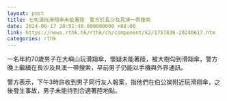 ```yaml
---
layout: post
title: 七旬漢玩滑翔傘未能著陸　警方於長沙及貝澳一帶搜索
date: 2024-06-17 20:51:48.000000000 +08:00
link: https://news.rthk.hk/rthk/ch/component/k2/1757836-20240617.htm
categories: rthk
---
```


一名年約70歲男子在大嶼山玩滑翔傘，懷疑未能著陸，被大樹勾到滑翔傘，警方晚上繼續在長沙及貝澳一帶搜索，早前男子仍能以手機與外界通訊。

警方表示，下午3時許收到男子同行友人報案，指他們在伯公拗附近玩滑翔傘，之後發生事故，男子未能持到合適著陸地點。
